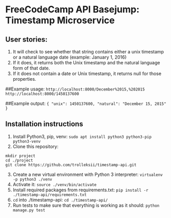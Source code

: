 # FreeCodeCamp API Basejump: Timestamp Microservice

## User stories:
1) It will check to see whether that string contains either a unix timestamp or a natural language date (example: January 1, 2016)
2) If it does, it returns both the Unix timestamp and the natural language form of that date.
3) If it does not contain a date or Unix timestamp, it returns null for those properties.

##Example usage:
`http://localhost:8000/December%2015,%202015`
`http://localhost:8000/1450137600`

##Example output:
`{ "unix": 1450137600, "natural": "December 15, 2015" }`

## Installation instructions
1. Install Python3, pip, venv:
`sudo apt install python3 python3-pip python3-venv`
2. Clone this repository:
```
mkdir project
cd ./project
git clone https://github.com/trolleksii/timestamp-api.git
```
3. Create a new virtual environment with Python 3 interpreter:
 `virtualenv -p python3 ./venv`
4. Activate it:
 `source ./venv/bin/activate`
5. Install required packages from requirements.txt:
 `pip install -r ./timestamp-api/requirements.txt`
6. `cd` into ./timestamp-api:
 `cd ./timestamp-api/`
7. Run tests to make sure that everything is working as it should:
 `python manage.py test`

